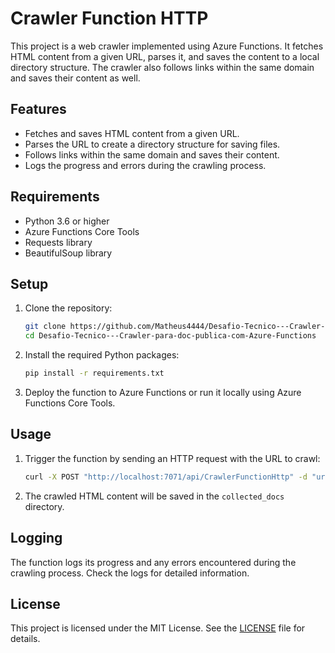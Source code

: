 # Crawler Function HTTP

This project is a web crawler implemented using Azure Functions. It fetches HTML content from a given URL, parses it, and saves the content to a local directory structure. The crawler also follows links within the same domain and saves their content as well.

## Features

- Fetches and saves HTML content from a given URL.
- Parses the URL to create a directory structure for saving files.
- Follows links within the same domain and saves their content.
- Logs the progress and errors during the crawling process.

## Requirements

- Python 3.6 or higher
- Azure Functions Core Tools
- Requests library
- BeautifulSoup library

## Setup

1. Clone the repository:
    ```sh
    git clone https://github.com/Matheus4444/Desafio-Tecnico---Crawler-para-doc-publica-com-Azure-Functions
    cd Desafio-Tecnico---Crawler-para-doc-publica-com-Azure-Functions
    ```

2. Install the required Python packages:
    ```sh
    pip install -r requirements.txt
    ```

3. Deploy the function to Azure Functions or run it locally using Azure Functions Core Tools.

## Usage

1. Trigger the function by sending an HTTP request with the URL to crawl:
    ```sh
    curl -X POST "http://localhost:7071/api/CrawlerFunctionHttp" -d "url=https://example.com"
    ```

2. The crawled HTML content will be saved in the `collected_docs` directory.

## Logging

The function logs its progress and any errors encountered during the crawling process. Check the logs for detailed information.

## License

This project is licensed under the MIT License. See the [LICENSE](LICENSE) file for details.

